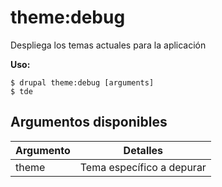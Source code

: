 # theme:debug
Despliega los temas actuales para la aplicación

**Uso:**
```
$ drupal theme:debug [arguments]
$ tde  
```

## Argumentos disponibles
Argumento | Detalles
---------|-------------
theme | Tema específico a depurar
